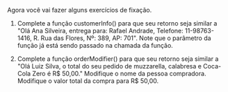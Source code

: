 Agora você vai fazer alguns exercícios de fixação.
  1. Complete a função customerInfo() para que seu retorno seja similar a "Olá Ana Silveira, entrega para: Rafael Andrade, Telefone: 11-98763-1416, R. Rua das Flores, Nº: 389, AP: 701".
    Note que o parâmetro da função já está sendo passado na chamada da função.
  
  2. Complete a função orderModifier() para que seu retorno seja similar a "Olá Luiz Silva, o total do seu pedido de muzzarella, calabresa e Coca-Cola Zero é R$ 50,00."
    Modifique o nome da pessoa compradora.
    Modifique o valor total da compra para R$ 50,00.

